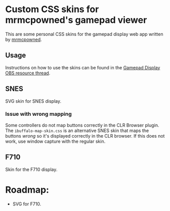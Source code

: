 # Custom CSS skins for mrmcpowned's gamepad viewer

This are some personal CSS skins for the gamepad display web app written by
[mrmcpowned](https://obsproject.com/forum/threads/gamepad-display.12508/).

## Usage
Instructions on how to use the skins can be found in the [Gamepad Display OBS
resource thread](https://obsproject.com/forum/resources/gamepad-display.3/).

## SNES
SVG skin for SNES display.

### Issue with wrong mapping
Some controllers do not map buttons correctly in the CLR Browser plugin. The
`ibuffalo-map-skin.css` is an alternative SNES skin that maps the buttons
*wrong* so it's displayed correctly in the CLR browser. If this does not work,
use window capture with the regular skin.

## F710
Skin for the F710 display.

# Roadmap:
- SVG for F710.
